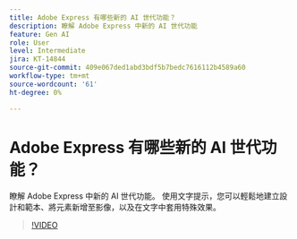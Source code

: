 ```yaml
---
title: Adobe Express 有哪些新的 AI 世代功能？
description: 瞭解 Adobe Express 中新的 AI 世代功能
feature: Gen AI
role: User
level: Intermediate
jira: KT-14844
source-git-commit: 409e067ded1abd3bdf5b7bedc7616112b4589a60
workflow-type: tm+mt
source-wordcount: '61'
ht-degree: 0%

---
```


# Adobe Express 有哪些新的 AI 世代功能？

瞭解 Adobe Express 中新的 AI 世代功能。 使用文字提示，您可以輕鬆地建立設計和範本、將元素新增至影像，以及在文字中套用特殊效果。

>[!VIDEO](https://video.tv.adobe.com/v/3427018?quality=12&learn=on&hidetitle=true)
